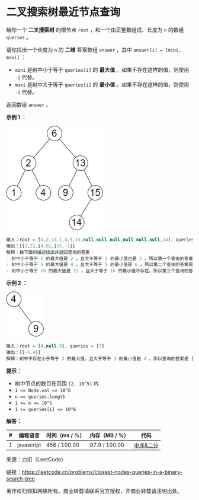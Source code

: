 # 二叉搜索树最近节点查询

给你一个 **二叉搜索树** 的根节点 `root` ，和一个由正整数组成、长度为 `n` 的数组 `queries` 。

请你找出一个长度为 `n` 的 **二维** 答案数组 `answer` ，其中 `answer[i] = [mini, maxi]` ：

- `mini` 是树中小于等于 `queries[i]` 的 **最大值** 。如果不存在这样的值，则使用 `-1` 代替。
- `maxi` 是树中大于等于 `queries[i]` 的 **最小值** 。如果不存在这样的值，则使用 `-1` 代替。

返回数组 `answer` 。

**示例 1 ：**

![示例1](./eg1.png)

``` javascript
输入：root = [6,2,13,1,4,9,15,null,null,null,null,null,null,14], queries = [2,5,16]
输出：[[2,2],[4,6],[15,-1]]
解释：按下面的描述找出并返回查询的答案：
- 树中小于等于 2 的最大值是 2 ，且大于等于 2 的最小值也是 2 。所以第一个查询的答案是 [2,2] 。
- 树中小于等于 5 的最大值是 4 ，且大于等于 5 的最小值是 6 。所以第二个查询的答案是 [4,6] 。
- 树中小于等于 16 的最大值是 15 ，且大于等于 16 的最小值不存在。所以第三个查询的答案是 [15,-1] 。
```

**示例 2 ：**

![示例2](./eg2.png)

``` javascript
输入：root = [4,null,9], queries = [3]
输出：[[-1,4]]
解释：树中不存在小于等于 3 的最大值，且大于等于 3 的最小值是 4 。所以查询的答案是 [-1,4] 。
```

**提示：**

- 树中节点的数目在范围 `[2, 10^5]` 内
- `1 <= Node.val <= 10^6`
- `n == queries.length`
- `1 <= n <= 10^5`
- `1 <= queries[i] <= 10^6`

**解答：**

**#**|**编程语言**|**时间（ms / %）**|**内存（MB / %）**|**代码**
--|--|--|--|--
1|javascript|456 / 100.00|97.9 / 100.00|[中序&二分](./javascript/ac_v1.js)

来源：力扣（LeetCode）

链接：https://leetcode.cn/problems/closest-nodes-queries-in-a-binary-search-tree

著作权归领扣网络所有。商业转载请联系官方授权，非商业转载请注明出处。

